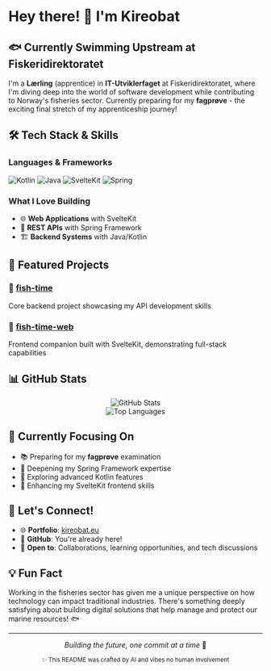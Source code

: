 # Hey there! 👋 I'm Kireobat

## 🐟 Currently Swimming Upstream at Fiskeridirektoratet
I'm a **Lærling** (apprentice) in **IT-Utviklerfaget** at Fiskeridirektoratet, where I'm diving deep into the world of software development while contributing to Norway's fisheries sector. Currently preparing for my **fagprøve** - the exciting final stretch of my apprenticeship journey!

## 🛠️ Tech Stack & Skills

### Languages & Frameworks
![Kotlin](https://img.shields.io/badge/Kotlin-0095D5?style=for-the-badge&logo=kotlin&logoColor=white)
![Java](https://img.shields.io/badge/Java-ED8B00?style=for-the-badge&logo=openjdk&logoColor=white)
![SvelteKit](https://img.shields.io/badge/SvelteKit-4A4A55?style=for-the-badge&logo=svelte&logoColor=white)
![Spring](https://img.shields.io/badge/Spring-6DB33F?style=for-the-badge&logo=spring&logoColor=white)

### What I Love Building
- 🌐 **Web Applications** with SvelteKit
- 🔌 **REST APIs** with Spring Framework
- 🏗️ **Backend Systems** with Java/Kotlin

## 🎯 Featured Projects

### 🐠 [fish-time](https://github.com/Kireobat/fish-time)
Core backend project showcasing my API development skills

### 🌊 [fish-time-web](https://github.com/Kireobat/fish-time-web)
Frontend companion built with SvelteKit, demonstrating full-stack capabilities

## 📊 GitHub Stats

<div align="center">
  <img src="https://github-readme-stats.vercel.app/api?username=Kireobat&show_icons=true&theme=tokyonight&hide_border=true" alt="GitHub Stats" />
</div>

<div align="center">
  <img src="https://github-readme-stats.vercel.app/api/top-langs/?username=Kireobat&layout=compact&theme=tokyonight&hide_border=true" alt="Top Languages" />
</div>

## 🌱 Currently Focusing On
- 📚 Preparing for my **fagprøve** examination
- 🔧 Deepening my Spring Framework expertise
- 🚀 Exploring advanced Kotlin features
- 🎨 Enhancing my SvelteKit frontend skills

## 🤝 Let's Connect!

- 🌐 **Portfolio**: [kireobat.eu](https://kireobat.eu)
- 💼 **GitHub**: You're already here! 
- 📧 **Open to**: Collaborations, learning opportunities, and tech discussions

## 💡 Fun Fact
Working in the fisheries sector has given me a unique perspective on how technology can impact traditional industries. There's something deeply satisfying about building digital solutions that help manage and protect our marine resources! 🐟

---

<div align="center">
  <i>Building the future, one commit at a time</i> 🚀
  
  <sub>✨ This README was crafted by AI and vibes no human involvement</sub>
</div>
